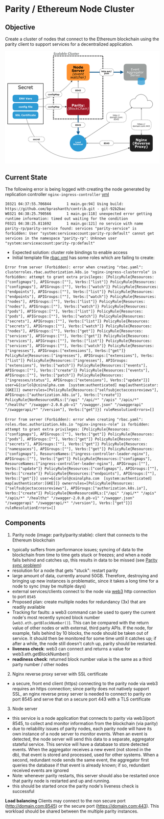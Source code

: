 # Parity / Ethereum Node Cluster

## Objective
Create a cluster of nodes that connect to the Ethereum blockchain using the parity client to support services for a decentralized application.

![Parity System](images/parity-cluster.png "Parity Cluster")

## Current State
The following error is being logged with creating the node generated by replication controller `nginx-ingress-controller` [yml](parity-rp/08-nginx-ingress-repl-controller.yml)

```
I0321 04:37:55.706844       1 main.go:94] Using build: https://github.com/bprashanth/contrib.git - git-92b2bac
W0321 04:38:25.790566       1 main.go:118] unexpected error getting runtime information: timed out waiting for the condition
F0321 04:38:25.811692       1 main.go:121] no service with name parity-rp/parity-service found: services "parity-service" is forbidden: User "system:serviceaccount:parity-rp:default" cannot get services in the namespace "parity-rp": Unknown user "system:serviceaccount:parity-rp:default"
```

- Expected solution: cluster role bindings to enable access
- Initial template file [rbac.yml](/parity-rp/rbac.yaml) has some roles which are failing to create:

```
Error from server (Forbidden): error when creating "rbac.yaml": clusterroles.rbac.authorization.k8s.io "nginx-ingress-clusterrole" is forbidden: attempt to grant extra privileges: [PolicyRule{Resources:["configmaps"], APIGroups:[""], Verbs:["list"]} PolicyRule{Resources:["configmaps"], APIGroups:[""], Verbs:["watch"]} PolicyRule{Resources:["endpoints"], APIGroups:[""], Verbs:["list"]} PolicyRule{Resources:["endpoints"], APIGroups:[""], Verbs:["watch"]} PolicyRule{Resources:["nodes"], APIGroups:[""], Verbs:["list"]} PolicyRule{Resources:["nodes"], APIGroups:[""], Verbs:["watch"]} PolicyRule{Resources:["pods"], APIGroups:[""], Verbs:["list"]} PolicyRule{Resources:["pods"], APIGroups:[""], Verbs:["watch"]} PolicyRule{Resources:["secrets"], APIGroups:[""], Verbs:["list"]} PolicyRule{Resources:["secrets"], APIGroups:[""], Verbs:["watch"]} PolicyRule{Resources:["nodes"], APIGroups:[""], Verbs:["get"]} PolicyRule{Resources:["services"], APIGroups:[""], Verbs:["get"]} PolicyRule{Resources:["services"], APIGroups:[""], Verbs:["list"]} PolicyRule{Resources:["services"], APIGroups:[""], Verbs:["watch"]} PolicyRule{Resources:["ingresses"], APIGroups:["extensions"], Verbs:["get"]} PolicyRule{Resources:["ingresses"], APIGroups:["extensions"], Verbs:["list"]} PolicyRule{Resources:["ingresses"], APIGroups:["extensions"], Verbs:["watch"]} PolicyRule{Resources:["events"], APIGroups:[""], Verbs:["create"]} PolicyRule{Resources:["events"], APIGroups:[""], Verbs:["patch"]} PolicyRule{Resources:["ingresses/status"], APIGroups:["extensions"], Verbs:["update"]}] user=&{carlol@coinalpha.com  [system:authenticated] map[authenticator:[GKE]]} ownerrules=[PolicyRule{Resources:["selfsubjectaccessreviews"], APIGroups:["authorization.k8s.io"], Verbs:["create"]} PolicyRule{NonResourceURLs:["/api" "/api/*" "/apis" "/apis/*" "/healthz" "/swagger-2.0.0.pb-v1" "/swagger.json" "/swaggerapi" "/swaggerapi/*" "/version"], Verbs:["get"]}] ruleResolutionErrors=[]

Error from server (Forbidden): error when creating "rbac.yaml": roles.rbac.authorization.k8s.io "nginx-ingress-role" is forbidden: attempt to grant extra privileges: [PolicyRule{Resources:["configmaps"], APIGroups:[""], Verbs:["get"]} PolicyRule{Resources:["pods"], APIGroups:[""], Verbs:["get"]} PolicyRule{Resources:["secrets"], APIGroups:[""], Verbs:["get"]} PolicyRule{Resources:["namespaces"], APIGroups:[""], Verbs:["get"]} PolicyRule{Resources:["configmaps"], ResourceNames:["ingress-controller-leader-nginx"], APIGroups:[""], Verbs:["get"]} PolicyRule{Resources:["configmaps"], ResourceNames:["ingress-controller-leader-nginx"], APIGroups:[""], Verbs:["update"]} PolicyRule{Resources:["configmaps"], APIGroups:[""], Verbs:["create"]} PolicyRule{Resources:["endpoints"], APIGroups:[""], Verbs:["get"]}] user=&{carlol@coinalpha.com  [system:authenticated] map[authenticator:[GKE]]} ownerrules=[PolicyRule{Resources:["selfsubjectaccessreviews"], APIGroups:["authorization.k8s.io"], Verbs:["create"]} PolicyRule{NonResourceURLs:["/api" "/api/*" "/apis" "/apis/*" "/healthz" "/swagger-2.0.0.pb-v1" "/swagger.json" "/swaggerapi" "/swaggerapi/*" "/version"], Verbs:["get"]}] ruleResolutionErrors=[]
```

## Components
1. Parity node (image: parity/parity:stable): client that connects to the Ethereum blockchain
  - typically suffers from performance issues; syncing of data to the blockchain from time to time gets stuck or freezes; and when a node falls behind and catches up, this results in data to be missed (see [Parity sync problem](https://ethereum.stackexchange.com/questions/42647/1-parity-why-does-syncing-fall-behind-2-why-are-events-missing-events-beca?noredirect=1#comment48352_42647))
  - resolution for a node that gets "stuck": restart parity
  - large amount of data, currently around 50GB. Therefore, destroying and bringing up new instances is problematic, since it takes a long time for a node to sync (may be multiple days)
  - external services/clients connect to the node via [web3](https://github.com/ethereum/web3.js/) http connection to port `8545`
  - Proposed plan: create multiple nodes for redundancy (3x) that are readily available
  - Tracking for faults: a web3 command can be used to query the current node's most recently synced block number (`web3.eth.getBlockNumber()`).  This can be compared with the return value of other nodes or with external, third party APIs.  If the node, for example, falls behind by 10 blocks, the node should be taken out of service.  It should then be monitored for some time until it catches up; if after a while, the node still doesn't catch up, parity should be restarted.
  - **liveness check**: web3 can connect and returns a value for web3.eth.getBlockNumber()
  - **readiness check**: returned block number value is the same as a third party number / other nodes

2. Nginx reverse proxy server with SSL certificate
  - a secure, front end client (https) connecting to the parity node via web3 requires an https connection; since parity does not natively support SSL, an nginx reverse proxy server is needed to connect to parity on port 8545 and serve that on a secure port 443 with a TLS certificate

3. Node server
  - this service is a node application that connects to parity via web3/port 8545, to collect and monitor information from the blockchain (via parity)
  - due to reliability issues of parity nodes, each parity node will have its own instance of a node server to monitor events.  When an event is detected, the node server will send this data to a separate, aggregator stateful service.  This service will have a database to store detected events.  When the aggregator receives a new event (not stored in the db), that event is stored and processed, used for other systems.  When a second, redundant node sends the same event, the aggregator first queries the database if that event is already known; if so, redundant received events are ignored
  - Note: whenever parity restarts, this server should also be restarted once that parity node is restarted and up and running.
  - this should be started once the parity node's liveness check is successful

**Load balancing**
Clients may connect to the non secure port (http://domain.com:8545) or the secure port (https://domain.com:443).  This workload should be shared between the multiple parity instances.